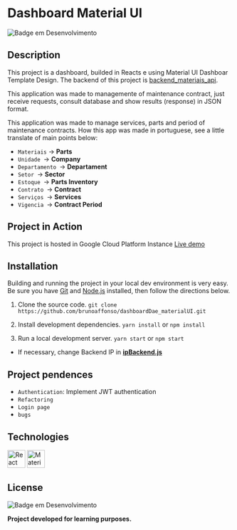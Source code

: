 # Dashboard Material UI
![Badge em Desenvolvimento](https://img.shields.io/badge/Status-Development-yellow)

## Description
This project is a dashboard, builded in Reacts e using Material UI Dashboar Template Design. The backend of this project is [backend_materiais_api](https://github.com/brunoaffonso/backend_materiaisAPI). 

This application was made to managemente of maintenance contract, just receive requests, consult database and show results (response) in JSON format.

This application was made to manage services, parts and period of maintenance contracts.
How this app was made in portuguese, see a little translate of main points below:
- `Materiais` -> **Parts**
- `Unidade `-> **Company**
- `Departamento `-> **Departament**
- `Setor `-> **Sector**
- `Estoque `-> **Parts Inventory**
- `Contrato `-> **Contract**
- `Serviços `-> **Services**
- `Vigencia `-> **Contract Period**

## Project in Action
This project is hosted in Google Cloud Platform Instance
[Live demo](http://brunoaffonso.com/dashboard)

## Installation
Building and running the project in your local dev environment is very easy. Be sure you have [Git](https://git-scm.com/downloads) and [Node.js](https://nodejs.org/) installed, then follow the directions below.

1. Clone the source code. 
	`git clone https://github.com/brunoaffonso/dashboardDae_materialUI.git`
	
2. Install development dependencies.
	`yarn install` or `npm install`
	
3. Run a local development server.
	`yarn start` or `npm start`

* If necessary, change Backend IP in **[ipBackend.js](https://github.com/brunoaffonso/dashboard_materialUI/blob/master/src/ipBackend.js)**

## Project pendences
- `Authentication`: Implement JWT authentication
- `Refactoring`
- `Login page`
- `bugs`

## Technologies
<div>
<a href="https://reactjs.org/" target="_blank"> <img src="https://cdn.worldvectorlogo.com/logos/react-2.svg" alt="React" width="40" height="40"/></a>
<a href="https://reactjs.org/" target="_blank"> <img src="https://cdn.worldvectorlogo.com/logos/material-ui-1.svg" alt="Material UI" width="40" height="40"/></a>
</div>

## License
![Badge em Desenvolvimento](https://img.shields.io/badge/Licence-MIT-green)

**Project developed for learning purposes.**
	
